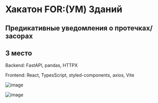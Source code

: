 # Хакатон FOR:(УМ) Зданий
## Предикативные уведомления о протечках/засорах
## 3 место

Backend: FastAPI, pandas, HTTPX

Frontend: React, TypesScript, styled-components, axios, Vite

![image](https://github.com/byRingo/predictive-notifications-about-blockages/assets/113057834/85294d2f-6c85-4fbe-9bcd-93850afc24fb)

![image](https://github.com/byRingo/predictive-notifications-about-blockages/assets/113057834/6bcd1541-e4bc-46f6-888d-f2adf58d3963)
